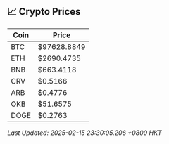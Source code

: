 ## 📈 Crypto Prices

| Coin | Price |
| ---- | ----- |
| BTC | $97628.8849 |
| ETH | $2690.4735 |
| BNB | $663.4118 |
| CRV | $0.5166 |
| ARB | $0.4776 |
| OKB | $51.6575 |
| DOGE | $0.2763 |

_Last Updated: 2025-02-15 23:30:05.206 +0800 HKT_